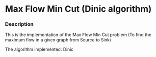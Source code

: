 # Max Flow Min Cut (Dinic algorithm)
### Description
This is the implementation of the Max Flow Min Cut problem (To find the maximum flow in a given graph from Source to Sink)

The algorithm implemented: Dinic

